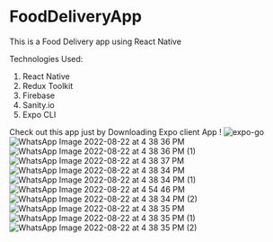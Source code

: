 # FoodDeliveryApp
This is a Food Delivery app using React Native

Technologies Used:
1) React Native
2) Redux Toolkit
3) Firebase
4) Sanity.io
5) Expo CLI

Check out this app just by Downloading Expo client App !
![expo-go](https://user-images.githubusercontent.com/87627839/185908964-bd3e49bf-e9b6-4a8b-a9f3-5e8cacc22c2b.svg)
![WhatsApp Image 2022-08-22 at 4 38 36 PM](https://user-images.githubusercontent.com/87627839/185910422-2d5637fe-4c15-480f-a090-77479b14aa36.jpeg)
![WhatsApp Image 2022-08-22 at 4 38 36 PM (1)](https://user-images.githubusercontent.com/87627839/185910786-7fa38a05-cb54-41b8-aaae-c94ee9f7a41e.jpeg)
![WhatsApp Image 2022-08-22 at 4 38 37 PM](https://user-images.githubusercontent.com/87627839/185910797-95712177-6c06-4c3b-8fc7-398527d97822.jpeg)
![WhatsApp Image 2022-08-22 at 4 38 34 PM](https://user-images.githubusercontent.com/87627839/185910823-3f972390-87f6-44df-940c-d2b3c6419ea6.jpeg)
![WhatsApp Image 2022-08-22 at 4 38 34 PM (1)](https://user-images.githubusercontent.com/87627839/185910860-66bf4a8d-fb13-400a-a09d-60973a6656ac.jpeg)
![WhatsApp Image 2022-08-22 at 4 54 46 PM](https://user-images.githubusercontent.com/87627839/185910889-ba2df380-5483-4dc2-b77e-9d66434c7c1f.jpeg)
![WhatsApp Image 2022-08-22 at 4 38 34 PM (2)](https://user-images.githubusercontent.com/87627839/185910950-70bdd7eb-67c3-4991-8642-101685a309d1.jpeg)
![WhatsApp Image 2022-08-22 at 4 38 35 PM](https://user-images.githubusercontent.com/87627839/185910960-85041319-63a2-450e-a50d-8cfe4a072a17.jpeg)
![WhatsApp Image 2022-08-22 at 4 38 35 PM (1)](https://user-images.githubusercontent.com/87627839/185910973-977151d3-2994-4f13-88f6-f3e41af73d3f.jpeg)
![WhatsApp Image 2022-08-22 at 4 38 35 PM (2)](https://user-images.githubusercontent.com/87627839/185910992-554f7000-f1db-4243-824e-fefb7f0f7720.jpeg)
